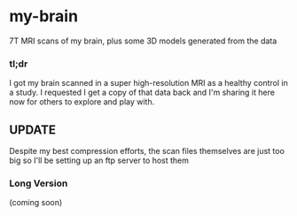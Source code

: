 # my-brain
7T MRI scans of my brain, plus some 3D models generated from the data

### tl;dr
I got my brain scanned in a super high-resolution MRI as a healthy control in a study. I requested I get a copy of that data back and I'm sharing it here now for others to explore and play with.

## UPDATE
Despite my best compression efforts, the scan files themselves are just too big so I'll be setting up an ftp server to host them

### Long Version
(coming soon)
